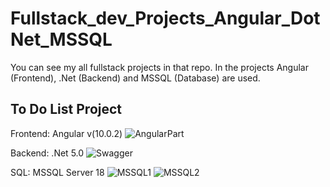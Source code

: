 # Fullstack_dev_Projects_Angular_DotNet_MSSQL
You can see my all fullstack projects in that repo. In the projects Angular (Frontend), .Net (Backend) and MSSQL (Database) are used.
## To Do List Project
Frontend: Angular v(10.0.2)
![AngularPart](https://user-images.githubusercontent.com/101329548/192058969-83cd6767-733f-4bb5-8902-92da0f8e83de.JPG)

Backend: .Net 5.0
![Swagger](https://user-images.githubusercontent.com/101329548/192058976-6fd9b277-7a59-41d6-9def-83e8344fe6e6.JPG)

SQL: MSSQL Server 18
![MSSQL1](https://user-images.githubusercontent.com/101329548/192058990-29f95e7f-ee66-46cc-aa57-72add7969bac.JPG)
![MSSQL2](https://user-images.githubusercontent.com/101329548/192058997-2bb1e0cd-b721-40fe-be5e-8002e23e5978.JPG)

